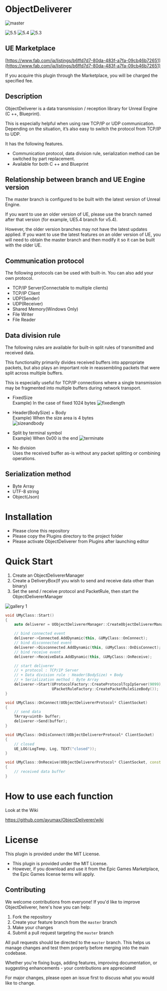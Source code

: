# ObjectDeliverer

![master](https://github.com/ayumax/ObjectDeliverer/actions/workflows/unreal-plugin-test.yml/badge.svg?branch=master)

![5.5](https://github.com/ayumax/ObjectDeliverer/actions/workflows/unreal-plugin-test.yml/badge.svg?branch=UE5.5)
![5.4](https://github.com/ayumax/ObjectDeliverer/actions/workflows/unreal-plugin-test.yml/badge.svg?branch=UE5.4)
![5.3](https://github.com/ayumax/ObjectDeliverer/actions/workflows/unreal-plugin-test.yml/badge.svg?branch=UE5.3)

## UE Marketplace
[https://www.fab.com/ja/listings/b6ffd7d7-80da-483f-a7fa-09cb46b72651](https://www.fab.com/ja/listings/b6ffd7d7-80da-483f-a7fa-09cb46b72651)

If you acquire this plugin through the Marketplace, you will be charged the specified fee.

## Description
ObjectDeliverer is a data transmission / reception library for Unreal Engine (C ++, Blueprint).

This is especially helpful when using raw TCP/IP or UDP communication. Depending on the situation, it’s also easy to switch the protocol from TCP/IP to UDP.

It has the following features.

+ Communication protocol, data division rule, serialization method can be switched by part replacement.
+ Available for both C ++ and Blueprint

## Relationship between branch and UE Engine version

The master branch is configured to be built with the latest version of Unreal Engine.

If you want to use an older version of UE, please use the branch named after that version (for example, UE5.4 branch for v5.4).

However, the older version branches may not have the latest updates applied. If you want to use the latest features on an older version of UE, you will need to obtain the master branch and then modify it so it can be built with the older UE.


## Communication protocol
The following protocols can be used with built-in.
You can also add your own protocol.
+ TCP/IP Server(Connectable to multiple clients)
+ TCP/IP Client
+ UDP(Sender)
+ UDP(Receiver)
+ Shared Memory(Windows Only)
+ File Writer
+ File Reader

## Data division rule
The following rules are available for built-in split rules of transmitted and received data.

This functionality primarily divides received buffers into appropriate packets, but also plays an important role in reassembling packets that were split across multiple buffers. 

This is especially useful for TCP/IP connections where a single transmission may be fragmented into multiple buffers during network transport.

+ FixedSize  
	Example) In the case of fixed 1024 bytes
	![fixedlength](https://user-images.githubusercontent.com/8191970/56475737-7d999f00-64c7-11e9-8e9e-0182f1af8156.png)


+ Header(BodySize) + Body  
	Example) When the size area is 4 bytes  
	![sizeandbody](https://user-images.githubusercontent.com/8191970/56475796-6e672100-64c8-11e9-8cf0-6524f2899be0.png)


+ Split by terminal symbol  
	Example) When 0x00 is the end
	![terminate](https://user-images.githubusercontent.com/8191970/56475740-82f6e980-64c7-11e9-91a6-05d77cfdbd60.png)

+ No division  
    Uses the received buffer as-is without any packet splitting or combining operations.

## Serialization method
+ Byte Array
+ UTF-8 string
+ Object(Json)

# Installation
+ Please clone this repository
+ Please copy the Plugins directory to the project folder
+ Please activate ObjectDeliverer from Plugins after launching editor

# Quick Start
1. Create an ObjectDelivererManager
1. Create a DeliveryBox(If you wish to send and receive data other than binary)
1. Set the send / receive protocol and PacketRule, then start the ObjectDelivererManager

![gallery 1](https://user-images.githubusercontent.com/8191970/52522481-48075700-2cc9-11e9-92a0-067992f56042.png)



```cpp
void UMyClass::Start()
{
    auto deliverer = UObjectDelivererManager::CreateObjectDelivererManager();

    // bind connected event
    deliverer->Connected.AddDynamic(this, &UMyClass::OnConnect);
    // bind disconnected event
    deliverer->Disconnected.AddDynamic(this, &UMyClass::OnDisConnect);
    // bind receive event
    deliverer->ReceiveData.AddDynamic(this, &UMyClass::OnReceive);

    // start deliverer
    // + protocol : TCP/IP Server
    // + Data division rule : Header(BodySize) + Body
    // + Serialization method : Byte Array
    deliverer->Start(UProtocolFactory::CreateProtocolTcpIpServer(9099),
                     UPacketRuleFactory::CreatePacketRuleSizeBody());
}

void UMyClass::OnConnect(UObjectDelivererProtocol* ClientSocket)
{
    // send data
    TArray<uint8> buffer;
    deliverer->Send(buffer);
}

void UMyClass::OnDisConnect(UObjectDelivererProtocol* ClientSocket)
{
    // closed
    UE_LOG(LogTemp, Log, TEXT("closed"));
}

void UMyClass::OnReceive(UObjectDelivererProtocol* ClientSocket, const TArray<uint8>& Buffer)
{
    // received data buffer
}
```

# How to use each function
Look at the Wiki

https://github.com/ayumax/ObjectDeliverer/wiki

# License
This plugin is provided under the MIT License.
- This plugin is provided under the MIT License.
- However, if you download and use it from the Epic Games Marketplace, the Epic Games license terms will apply.

## Contributing

We welcome contributions from everyone! If you'd like to improve ObjectDeliverer, here's how you can help:

1. Fork the repository
2. Create your feature branch from the `master` branch
3. Make your changes
4. Submit a pull request targeting the `master` branch

All pull requests should be directed to the `master` branch. This helps us manage changes and test them properly before merging into the main codebase.

Whether you're fixing bugs, adding features, improving documentation, or suggesting enhancements - your contributions are appreciated!

For major changes, please open an issue first to discuss what you would like to change.
